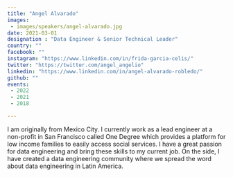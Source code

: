 ```yaml
---
title: "Angel Alvarado"
images:
 - images/speakers/angel-alvarado.jpg
date: 2021-03-01
designation : "Data Engineer & Senior Technical Leader"
country: ""
facebook: ""
instagram: "https://www.linkedin.com/in/frida-garcia-celis/"
twitter: "https://twitter.com/angel_angelio"
linkedin: "https://www.linkedin.com/in/angel-alvarado-robledo/"
github: ""
events:
 - 2022
 - 2021
 - 2018

---
```


I am originally from Mexico City. I currently work as a lead engineer at a non-profit in San Francisco called One Degree which provides a platform for low income families to easily access social services. I have a great passion for data engineering and bring these skills to my current job. On the side, I have created a data engineering community where we spread the word about data engineering in Latin America.